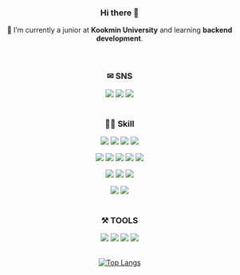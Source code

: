 <div align=center>


### Hi there 👋 
🌱 I’m currently a junior at **Kookmin University** and learning **backend development**. <br><br><br>


### ✉ SNS

<img src="https://img.shields.io/badge/dy_mn.a-E4405F?style=for-the-badge&logo=instagram&logoColor=white"/>   <img src="https://img.shields.io/badge/skwhjj@gmail.com-EA4335?style=for-the-badge&logo=gmail&logoColor=white"/>   <a href="[url](https://velog.io/@guumi/posts)" ><img src="https://img.shields.io/badge/guumi-20C997?style=for-the-badge&logo=velog&logoColor=white"/></a><br><br>


### 👩‍💻 Skill 

<img src="https://img.shields.io/badge/HTML5-E34F26?style=for-the-badge&logo=html5&logoColor=white"/> <img src="https://img.shields.io/badge/CSS3-1572B6?style=for-the-badge&logo=css3&logoColor=white"/> <img src="https://img.shields.io/badge/JAVASCRIPT-F7DF1E?style=for-the-badge&logo=javascript&logoColor=white"/> <img src="https://img.shields.io/badge/NODE.JS-339933?style=for-the-badge&logo=nodedotjs&logoColor=white"/>

<img src="https://img.shields.io/badge/C-A8B9CC?style=for-the-badge&logo=Csharp&logoColor=white"/> <img src="https://img.shields.io/badge/C++-00599C?style=for-the-badge&logo=cplusplus&logoColor=white"/> <img src="https://img.shields.io/badge/PYTHON-3776AB?style=for-the-badge&logo=python&logoColor=white"/> <img src="https://img.shields.io/badge/JAVA-007396?style=for-the-badge&logo=JAVA&logoColor=white"/> <img src="https://img.shields.io/badge/ASP.NET-512BD4?style=for-the-badge&logo=dotnet&logoColor=white"/>

<img src="https://img.shields.io/badge/SPRING-6DB33F?style=for-the-badge&logo=spring&logoColor=white"/> <img src="https://img.shields.io/badge/SPRING BOOT-6DB33F?style=for-the-badge&logo=spring&logoColor=white"/> <img src="https://img.shields.io/badge/SOLIDITY-363636?style=for-the-badge&logo=solidity&logoColor=white"/>

<img src="https://img.shields.io/badge/MICROSOFT SQL SERVER-CC2927?style=for-the-badge&logo=microsoftsqlserver&logoColor=white"/> <img src="https://img.shields.io/badge/MYSQL-4479A1?style=for-the-badge&logo=mysql&logoColor=white"/>
<br><br>


### ⚒ TOOLS
<img src="https://img.shields.io/badge/ANDROID STUDIO-3DDC84?style=for-the-badge&logo=androidstudio&logoColor=white"/> <img src="https://img.shields.io/badge/VISUAL STUDIO CODE-007ACC?style=for-the-badge&logo=visualstudiocode&logoColor=white"/> <img src="https://img.shields.io/badge/ECLIPSE-2C2255?style=for-the-badge&logo=ECLIPSE&logoColor=white"/> <img src="https://img.shields.io/badge/INTELLIJ IDEA-000000?style=for-the-badge&logo=intellijidea&logoColor=white"/>
<br>
<br>

[![Top Langs](https://github-readme-stats.vercel.app/api/top-langs/?username=yoon-mina&layout=compact)](https://github.com/yoon-mina/github-readme-stats)

<!--![Anurag's GitHub stats](https://github-readme-stats.vercel.app/api?username=yoon-mina&show_icons=true&theme=radical)-->


<!--[![Solved.ac Profile](http://mazassumnida.wtf/api/generate_badge?boj=skwhjj)](https://solved.ac/skwhjj)<br/>-->


</div>



<!--
**yoon-mina/yoon-mina** is a ✨ _special_ ✨ repository because its `README.md` (this file) appears on your GitHub profile.

Here are some ideas to get you started:

- 🔭 I’m currently working on ...
- 🌱 I’m currently learning ...
- 👯 I’m looking to collaborate on ...
- 🤔 I’m looking for help with ...
- 💬 Ask me about ...
- 📫 How to reach me: ...
- 😄 Pronouns: ...
- ⚡ Fun fact: ...
-->
